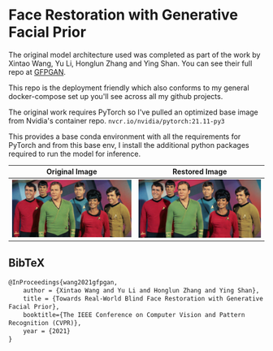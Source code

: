 # Face Restoration with Generative Facial Prior

The original model architecture used was completed as part of the work by Xintao Wang, Yu Li, Honglun Zhang and Ying Shan. You can see their full repo at [GFPGAN](https://github.com/TencentARC/GFPGAN).

This repo is the deployment friendly which also conforms to my general docker-compose set up you'll see across all my github projects.

The original work requires PyTorch so I've pulled an optimized base image from Nvidia's container repo.
`nvcr.io/nvidia/pytorch:21.11-py3`

This provides a base conda environment with all the requirements for PyTorch and from this base env, I install the additional python packages required to run the model for inference.

|                       Original Image                       |                        Restored Image                        |
| :--------------------------------------------------------: | :----------------------------------------------------------: |
| <img src="inputs/TOS-crew.jpg" alt="drawing" width="800"/> | <img src="restored-TOS-crew.jpg" alt="drawing" width="800"/> |

## BibTeX

    @InProceedings{wang2021gfpgan,
        author = {Xintao Wang and Yu Li and Honglun Zhang and Ying Shan},
        title = {Towards Real-World Blind Face Restoration with Generative Facial Prior},
        booktitle={The IEEE Conference on Computer Vision and Pattern Recognition (CVPR)},
        year = {2021}
    }
